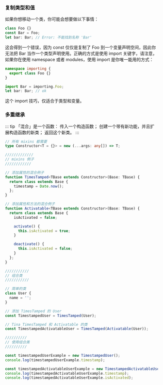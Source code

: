 ### 复制类型和值
如果你想移动一个类，你可能会想要做以下事情：

``` typescript
class Foo {}
const Bar = Foo;
let bar: Bar; // Error: 不能找到名称 'Bar'
```
这会得到一个错误，因为 const 仅仅是复制了 Foo 到一个变量声明空间，因此你无法把 Bar 当作一个类型声明使用。正确的方式是使用 import 关键字，请注意，如果你在使用 namespace 或者 modules，使用 import 是你唯一能用的方式：
``` typescript
namespace importing {
  export class Foo {}
}

import Bar = importing.Foo;
let bar: Bar; // ok
```

这个 import 技巧，仅适合于类型和变量。

### 多重继承

::: tip
「混合」是一个函数：
传入一个构造函数；
创建一个带有新功能，并且扩展构造函数的新类；
返回这个新类。
:::
``` typescript
// 所有 mixins 都需要
type Constructor<T = {}> = new (...args: any[]) => T;

/////////////
// mixins 例子
////////////

// 添加属性的混合例子
function TimesTamped<TBase extends Constructor>(Base: TBase) {
  return class extends Base {
    timestamp = Date.now();
  };
}

// 添加属性和方法的混合例子
function Activatable<TBase extends Constructor>(Base: TBase) {
  return class extends Base {
    isActivated = false;

    activate() {
      this.isActivated = true;
    }

    deactivate() {
      this.isActivated = false;
    }
  };
}

///////////
// 组合类
///////////

// 简单的类
class User {
  name = '';
}

// 添加 TimesTamped 的 User
const TimestampedUser = TimesTamped(User);

// Tina TimesTamped 和 Activatable 的类
const TimestampedActivatableUser = TimesTamped(Activatable(User));

//////////
// 使用组合类
//////////

const timestampedUserExample = new TimestampedUser();
console.log(timestampedUserExample.timestamp);

const timestampedActivatableUserExample = new TimestampedActivatableUser();
console.log(timestampedActivatableUserExample.timestamp);
console.log(timestampedActivatableUserExample.isActivated);
```